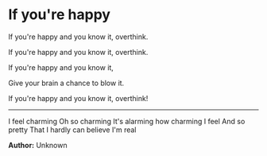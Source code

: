 # If you're happy

If you're happy and you know it, overthink. 

If you're happy and you know it, overthink. 

If you're happy and you know it, 

Give your brain a chance to blow it. 

If you're happy and you know it, overthink!

--- 

I feel charming
Oh so charming
It's alarming how charming I feel
And so pretty
That I hardly can believe I'm real

**Author:** Unknown
